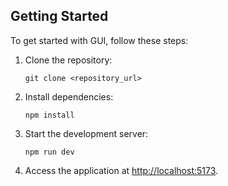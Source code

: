 ## Getting Started

To get started with GUI, follow these steps:

1. Clone the repository:

   ```
   git clone <repository_url>
   ```

2. Install dependencies:

   ```
   npm install
   ```

3. Start the development server:

   ```
   npm run dev
   ```

4. Access the application at [http://localhost:5173](http://localhost:5173).
